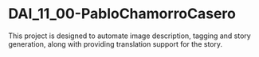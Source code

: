 # DAI_11_00-PabloChamorroCasero
This project is designed to automate image description, tagging and story generation, along with providing translation support for the story.
